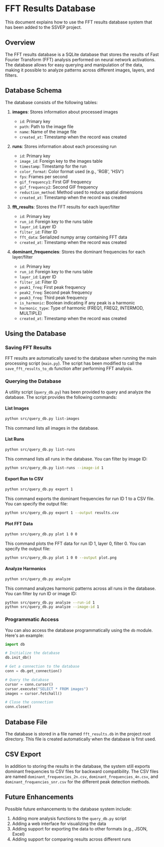 # FFT Results Database

This document explains how to use the FFT results database system that has been added to the SSVEP project.

## Overview

The FFT results database is a SQLite database that stores the results of Fast Fourier Transform (FFT) analysis performed on neural network activations. The database allows for easy querying and manipulation of the data, making it possible to analyze patterns across different images, layers, and filters.

## Database Schema

The database consists of the following tables:

1. **images**: Stores information about processed images
   - `id`: Primary key
   - `path`: Path to the image file
   - `name`: Name of the image file
   - `created_at`: Timestamp when the record was created

2. **runs**: Stores information about each processing run
   - `id`: Primary key
   - `image_id`: Foreign key to the images table
   - `timestamp`: Timestamp for the run
   - `color_format`: Color format used (e.g., 'RGB', 'HSV')
   - `fps`: Frames per second
   - `gif_frequency1`: First GIF frequency
   - `gif_frequency2`: Second GIF frequency
   - `reduction_method`: Method used to reduce spatial dimensions
   - `created_at`: Timestamp when the record was created

3. **fft_results**: Stores the FFT results for each layer/filter
   - `id`: Primary key
   - `run_id`: Foreign key to the runs table
   - `layer_id`: Layer ID
   - `filter_id`: Filter ID
   - `fft_data`: Serialized numpy array containing FFT data
   - `created_at`: Timestamp when the record was created

4. **dominant_frequencies**: Stores the dominant frequencies for each layer/filter
   - `id`: Primary key
   - `run_id`: Foreign key to the runs table
   - `layer_id`: Layer ID
   - `filter_id`: Filter ID
   - `peak1_freq`: First peak frequency
   - `peak2_freq`: Second peak frequency
   - `peak3_freq`: Third peak frequency
   - `is_harmonic`: Boolean indicating if any peak is a harmonic
   - `harmonic_type`: Type of harmonic (FREQ1, FREQ2, INTERMOD, MULTIPLE)
   - `created_at`: Timestamp when the record was created

## Using the Database

### Saving FFT Results

FFT results are automatically saved to the database when running the main processing script (`main.py`). The script has been modified to call the `save_fft_results_to_db` function after performing FFT analysis.

### Querying the Database

A utility script (`query_db.py`) has been provided to query and analyze the database. The script provides the following commands:

#### List Images

```bash
python src/query_db.py list-images
```

This command lists all images in the database.

#### List Runs

```bash
python src/query_db.py list-runs
```

This command lists all runs in the database. You can filter by image ID:

```bash
python src/query_db.py list-runs --image-id 1
```

#### Export Run to CSV

```bash
python src/query_db.py export 1
```

This command exports the dominant frequencies for run ID 1 to a CSV file. You can specify the output file:

```bash
python src/query_db.py export 1 --output results.csv
```

#### Plot FFT Data

```bash
python src/query_db.py plot 1 0 0
```

This command plots the FFT data for run ID 1, layer 0, filter 0. You can specify the output file:

```bash
python src/query_db.py plot 1 0 0 --output plot.png
```

#### Analyze Harmonics

```bash
python src/query_db.py analyze
```

This command analyzes harmonic patterns across all runs in the database. You can filter by run ID or image ID:

```bash
python src/query_db.py analyze --run-id 1
python src/query_db.py analyze --image-id 1
```

### Programmatic Access

You can also access the database programmatically using the `db` module. Here's an example:

```python
import db

# Initialize the database
db.init_db()

# Get a connection to the database
conn = db.get_connection()

# Query the database
cursor = conn.cursor()
cursor.execute("SELECT * FROM images")
images = cursor.fetchall()

# Close the connection
conn.close()
```

## Database File

The database is stored in a file named `fft_results.db` in the project root directory. This file is created automatically when the database is first used.

## CSV Export

In addition to storing the results in the database, the system still exports dominant frequencies to CSV files for backward compatibility. The CSV files are named `dominant_frequencies_2n.csv`, `dominant_frequencies_4n.csv`, and `dominant_frequencies_snr.csv` for the different peak detection methods.

## Future Enhancements

Possible future enhancements to the database system include:

1. Adding more analysis functions to the `query_db.py` script
2. Adding a web interface for visualizing the data
3. Adding support for exporting the data to other formats (e.g., JSON, Excel)
4. Adding support for comparing results across different runs

